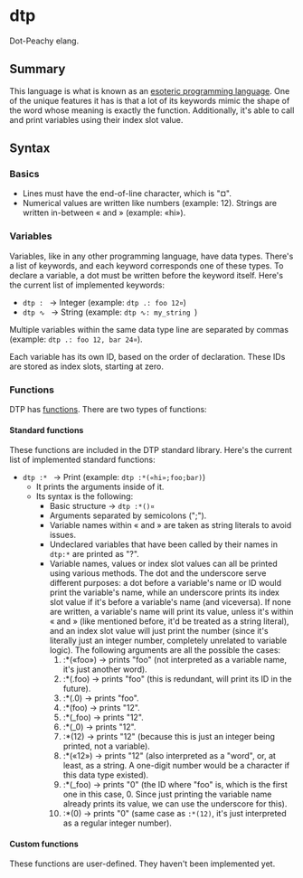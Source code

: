# dtp
Dot-Peachy elang.

## Summary
This language is what is known as an [esoteric programming language](https://en.wikipedia.org/wiki/Esoteric_programming_language). One of the unique features it has is that a lot of its keywords mimic the shape of the word whose meaning is exactly the function. Additionally, it's able to call and print variables using their index slot value.

## Syntax
### Basics
- Lines must have the end-of-line character, which is "¤".
- Numerical values are written like numbers (example: 12). Strings are written in-between « and » (example: «hi»).
### Variables
Variables, like in any other programming language, have data types. There's a list of keywords, and each keyword corresponds one of these types. To declare a variable, a dot must be written before the keyword itself. Here's the current list of implemented keywords:
- ```dtp : ``` -> Integer (example: ```dtp .: foo 12¤```)
- ```dtp ∿ ``` -> String (example: ```dtp ∿: my_string ```)

Multiple variables within the same data type line are separated by commas (example: ```dtp .: foo 12, bar 24¤```).

Each variable has its own ID, based on the order of declaration. These IDs are stored as index slots, starting at zero.

### Functions
DTP has [functions](https://en.wikipedia.org/wiki/Function_(computer_programming)). There are two types of functions:
#### Standard functions
These functions are included in the DTP standard library. Here's the current list of implemented standard functions:
- ```dtp :* ``` -> Print (example: ```dtp :*(«hi»;foo;bar)```)
  * It prints the arguments inside of it.
  * Its syntax is the following:
    * Basic structure -> ```dtp :*()¤ ```
    * Arguments separated by semicolons (";").
    * Variable names within « and » are taken as string literals to avoid issues.
    * Undeclared variables that have been called by their names in ``` dtp:* ``` are printed as "?".
    * Variable names, values or index slot values can all be printed using various methods. The dot and the underscore serve different purposes: a dot before a variable's name or ID would print the variable's name, while an underscore prints its index slot value if it's before a variable's name (and viceversa). If none are written, a variable's name will print its value, unless it's within « and » (like mentioned before, it'd be treated as a string literal), and an index slot value will just print the number (since it's literally just an integer number, completely unrelated to variable logic). The following arguments are all the possible the cases:
    	 1. :*(«foo») -> prints "foo" (not interpreted as a variable name, it's just another word).
      2. :*(.foo) -> prints "foo" (this is redundant, will print its ID in the future).
      3. :*(.0) -> prints "foo".
      4. :*(foo) -> prints "12".
      5. :*(_foo) -> prints "12".
      6. :*(_0) -> prints "12".
      7. :*(12) -> prints "12" (because this is just an integer being printed, not a variable).
      8. :*(«12») -> prints "12" (also interpreted as a "word", or, at least, as a string. A one-digit number would be a character if this data type existed).
      9. :*(_foo) -> prints "0" (the ID where "foo" is, which is the first one in this case, 0. Since just printing the variable name already prints its value, we can use the underscore for this).
      10. :*(0) -> prints "0" (same case as ```:*(12)```, it's just interpreted as a regular integer number).
      
#### Custom functions
These functions are user-defined. They haven't been implemented yet.
